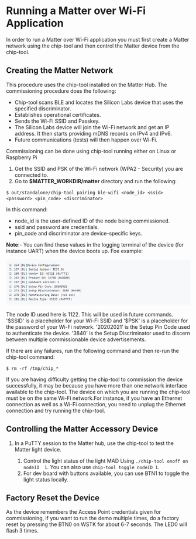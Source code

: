 
# Running a Matter over Wi-Fi Application

In order to run a Matter over Wi-Fi application you must first create a Matter network using the chip-tool and then control the Matter device from the chip-tool.

## Creating the Matter Network
This procedure uses the chip-tool installed on the Matter Hub. The commissioning procedure does the following:

- Chip-tool scans BLE and locates the Silicon Labs device that uses the
specified discriminator.
- Establishes operational certificates.
- Sends the Wi-Fi SSID and Passkey.
- The Silicon Labs device will join the Wi-Fi network and get an IP address.
It then starts providing mDNS records on IPv4 and IPv6.
- Future communications (tests) will then happen over Wi-Fi.

Commissioning can be done using chip-tool running either on Linux or Raspberry Pi

1. Get the SSID and PSK of the Wi-Fi network (WPA2 - Security) you are connected
   to.
2. Go to **$MATTER_WORKDIR/matter** directory and run the following:
```shell
$ out/standalone/chip-tool pairing ble-wifi <node_id> <ssid> <password> <pin_code> <discriminator>
```
In this command:
 - node_id is the user-defined ID of the node being commissioned.
 - ssid and password are credentials.
 - pin_code and discriminator are device-specific keys.

  **Note**:- You can find these values in the logging terminal of the device (for instance UART) when the device boots up. Foe example:

![Silicon Labs - design](./images/device-configuration.png)

The node ID used here is 1122. This will be used in future commands.
'\$SSID' is a placeholder for your Wi-Fi SSID and '\$PSK' is a placeholder
for the password of your Wi-Fi network. '20202021' is the Setup Pin Code used to authenticate the device. '3840' is the Setup Discriminator used to discern between multiple commissionable device advertisements.


If there are any failures, run the following command and then re-run the
chip-tool command:

```shell
$ rm -rf /tmp/chip_*
```
If you are having difficulty getting the chip-tool to commission the device successfully, it may be because you have more than one network interface available to the chip-tool. The device on which you are running the chip-tool must be on the same Wi-Fi network.For instance, if you have an Ethernet connection as well as a Wi-Fi connection, you need to unplug the Ethernet connection and try running the chip-tool.

## Controlling the Matter Accessory Device

1. In a PuTTY session to the Matter hub, use the chip-tool to test the Matter light device.

   1. Control the light status of the light MAD Using `./chip-tool onoff on nodeID  1`. You can also use  `chip-tool toggle nodeID 1`.
   2. For dev board with buttons available, you can use BTN1 to toggle the light status locally.

## Factory Reset the Device
As the device remembers the Access Point credentials given for commissioning, if
you want to run the demo multiple times, do a factory reset by pressing the BTN0
on WSTK for about 6-7 seconds. The LED0 will flash 3 times.
